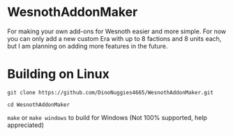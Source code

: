 # WesnothAddonMaker
For making your own add-ons for Wesnoth easier and more simple. For now you can only add a new custom Era with up to 8 factions and 8 units each, but I am planning on adding more features in the future.

# Building on Linux
`git clone https://github.com/DinoNuggies4665/WesnothAddonMaker.git`

`cd WesnothAddonMaker`

`make` or `make windows` to build for Windows (Not 100% supported, help appreciated)
